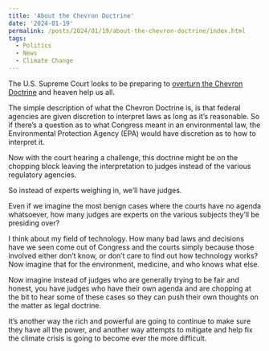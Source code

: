 ```yaml
---
title: 'About the Chevron Doctrine'
date: '2024-01-19'
permalink: /posts/2024/01/19/about-the-chevron-doctrine/index.html
tags:
  - Politics
  - News
  - Climate Change
---
```


The U.S. Supreme Court looks to be preparing to [overturn the Chevron Doctrine](https://arstechnica.com/tech-policy/2024/01/supreme-court-may-overturn-precedent-governing-climate-regulations/) and heaven help us all.
<!-- excerpt -->

The simple description of what the Chevron Doctrine is, is that federal agencies are given discretion to interpret laws as long as it’s reasonable. So if there’s a question as to what Congress meant in an environmental law, the Environmental Protection Agency (EPA) would have discretion as to how to interpret it.

Now with the court hearing a challenge, this doctrine might be on the chopping block leaving the interpretation to judges instead of the various regulatory agencies.

So instead of experts weighing in, we’ll have judges.

Even if we imagine the most benign cases where the courts have no agenda whatsoever, how many judges are experts on the various subjects they’ll be presiding over?

I think about my field of technology. How many bad laws and decisions have we seen come out of Congress and the courts simply because those involved either don’t know, or don’t care to find out how technology works? Now imagine that for the environment, medicine, and who knows what else.

Now imagine instead of judges who are generally trying to be fair and honest, you have judges who have their own agenda and are chopping at the bit to hear some of these cases so they can push their own thoughts on the matter as legal doctrine.

It’s another way the rich and powerful are going to continue to make sure they have all the power, and another way attempts to mitigate and help fix the climate crisis is going to become ever the more difficult.